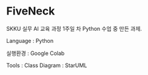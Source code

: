 # FiveNeck
SKKU 실무 AI 교육 과정 1주일 차 Python 수업 중 만든 과제.

Language : Python


실행환경 :
Google Colab

Tools :
Class Diagram : StarUML


